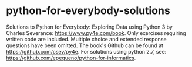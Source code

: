 # python-for-everybody-solutions
Solutions to Python for Everybody: Exploring Data using Python 3 by Charles Severance: https://www.py4e.com/book. Only exercises requiring written code are included. Multiple choice and extended response questions have been omitted.
The book's Github can be found at https://github.com/csev/py4e.
For solutions using python 2.7, see: https://github.com/epequeno/python-for-informatics.
